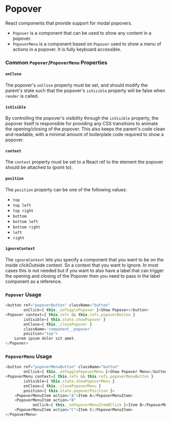 Popover
=======

React components that provide support for modal popovers.

- `Popover` is a component that can be used to show any content
in a popover.
- `PopoverMenu` is a component based on `Popover` used to show a menu of
actions in a popover. It is fully keyboard accessible.

### Common `Popover`/`PopoverMenu` Properties

#### `onClose`

The popover's `onClose` property must be set, and should modify the parent's
state such that the popover's `isVisible` property will be false when `render`
is called.

#### `isVisible`

By controlling the popover's visibility through the `isVisible` property, the
popover itself is responsible for providing any CSS transitions to
animate the opening/closing of the popover. This also keeps the parent's code
clean and readable, with a minimal amount of boilerplate code required to show
a popover.

#### `context`

The `context` property must be set to a React ref to the element the popover
should be attached to (point to).

#### `position`

The `position` property can be one of the following values:

- `top`
- `top left`
- `top right`
- `bottom`
- `bottom left`
- `bottom right`
- `left`
- `right`

#### `ignoreContext`

The `ignoreContext` lets you specify a component that you want to be on the inside clickOutside context. 
So a context that you want to ignore. In most cases this is not needed but if you want to also have a label 
that can trigger the opening and closing of the Popover then you need to pass in the label component as a reference.

### `Popover` Usage

```js
<button ref="popoverButton" className="button"
		onClick={ this._onTogglePopover }>Show Popover</button>
<Popover context={ this.refs && this.refs.popoverButton }
		isVisible={ this.state.showPopover }
		onClose={ this._closePopover }
		className='component__popover'
		position="top">
	Lorem ipsum dolor sit amet.
</Popover>
```

### `PopoverMenu` Usage

```js
<button ref="popoverMenuButton" className="button"
		onClick={ this._onTogglePopoverMenu }>Show Popover Menu</button>
<PopoverMenu context={ this.refs && this.refs.popoverMenuButton }
	 	isVisible={ this.state.showPopoverMenu }
		onClose={ this._closePopoverMenu }
		position={ this.state.popoverPosition }>
	<PopoverMenuItem action="A">Item A</PopoverMenuItem>
	<PopoverMenuItem action="B"
			onClick={ this._onPopoverMenuItemBClick }>Item B</PopoverMenuItem>
	<PopoverMenuItem action="C">Item C</PopoverMenuItem>
</PopoverMenu>
```
